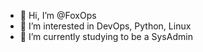 - 👋 Hi, I’m @FoxOps
- 👀 I’m interested in DevOps, Python, Linux
- 🌱 I’m currently studying to be a SysAdmin


<!---
FoxOps/FoxOps is a ✨ special ✨ repository because its `README.md` (this file) appears on your GitHub profile.
You can click the Preview link to take a look at your changes.
--->
